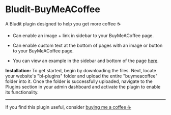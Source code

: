 # Bludit-BuyMeACoffee
A Bludit plugin designed to help you get more coffee ☕

* Can enable an image + link in sidebar to your BuyMeACoffee page.
* Can enable custom text at the bottom of pages with an image or button to your BuyMeACoffee page.

* You can view an example in the sidebar and bottom of the page [here](https://blog.spegal.dev/surviving-sanctuary-a-review-of-diablo-iv).

**Installation:** To get started, begin by downloading the files. Next, locate your website's "bl-plugins" folder and upload the entire "buymeacoffee" folder into it. Once the folder is successfully uploaded, navigate to the Plugins section in your admin dashboard and activate the plugin to enable its functionality.

-----

If you find this plugin useful, consider [buying me a coffee ☕](https://out.spegal.dev/coffee)
